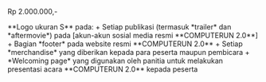 <p class="h2 text-center fw-bold">Rp 2.000.000,-</p>
**Logo ukuran S** pada:
   + Setiap publikasi (termasuk *trailer* dan *aftermovie*) pada [akun-akun sosial media resmi **COMPUTERUN 2.0**]
   + Bagian *footer* pada website resmi **COMPUTERUN 2.0**
   + Setiap *merchandise* yang diberikan kepada para peserta maupun pembicara
   + *Welcoming page* yang digunakan oleh panitia untuk melakukan presentasi acara **COMPUTERUN 2.0** kepada peserta

[akun-akun sosial media resmi **COMPUTERUN 2.0**]: https://linktr.ee/computerun
